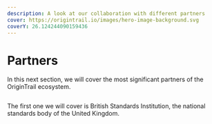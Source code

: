 ```yaml
---
description: A look at our collaboration with different partners
cover: https://origintrail.io/images/hero-image-background.svg
coverY: 26.124244090159436
---
```


# Partners

In this next section, we will cover the most significant partners of the OriginTrail ecosystem.&#x20;

<figure><img src="../../.gitbook/assets/image (1) (2).png" alt=""><figcaption></figcaption></figure>

The first one we will cover is British Standards Institution, the national standards body of the United Kingdom.&#x20;
